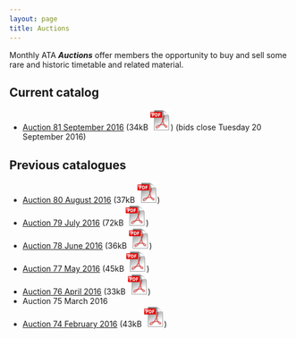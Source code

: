 ```yaml
---
layout: page
title: Auctions
---
```

Monthly ATA **_Auctions_** offer members the opportunity to buy and sell some rare and historic timetable and related material.

## Current catalog
* [Auction 81 September 2016](http://cdnb.austta.org.au/auctioncatalog201609issue.pdf) (34kB ![PDF](pdficon.svg)) (bids close Tuesday 20 September 2016)

## Previous catalogues
* [Auction 80 August 2016](http://cdnb.austta.org.au/auctioncatalog201608issue.pdf) (37kB ![PDF](pdficon.svg))
* [Auction 79 July 2016](http://cdnb.austta.org.au/auctioncatalog201607issue.pdf) (72kB ![PDF](pdficon.svg))
* [Auction 78 June 2016](http://cdnb.austta.org.au/auctioncatalog201606issue.pdf) (36kB ![PDF](pdficon.svg))
* [Auction 77 May 2016](http://cdnb.austta.org.au/auctioncatalog201605issue.pdf) (45kB ![PDF](pdficon.svg))
* [Auction 76 April 2016](http://cdnb.austta.org.au/auctioncatalog201604issue.pdf) (33kB ![PDF](pdficon.svg))
* Auction 75 March 2016
* [Auction 74 February 2016](http://cdnb.austta.org.au/auctioncatalog201602issue.pdf) (43kB ![PDF](pdficon.svg))
